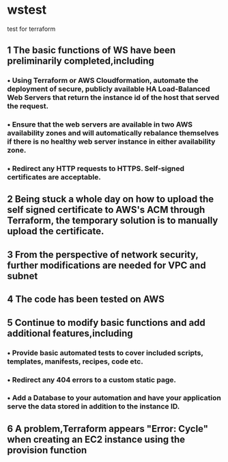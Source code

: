 # wstest
test for terraform
## 1 The basic functions of WS have been preliminarily completed,including
### •	Using Terraform or AWS Cloudformation, automate the deployment of secure, publicly available HA Load-Balanced Web Servers that return the instance id of the host that served the request.
### •	Ensure that the web servers are available in two AWS availability zones and will automatically rebalance themselves if there is no healthy web server instance in either availability zone.
### •	Redirect any HTTP requests to HTTPS. Self-signed certificates are acceptable.
## 2 Being stuck a whole day on how to upload the self signed certificate to AWS's ACM through Terraform, the temporary solution is to manually upload the certificate.
## 3 From the perspective of network security, further modifications are needed for VPC and subnet
## 4 The code has been tested on AWS
## 5 Continue to modify basic functions and add additional features,including
### •	Provide basic automated tests to cover included scripts, templates, manifests, recipes, code etc.
### •	Redirect any 404 errors to a custom static page.
### •	Add a Database to your automation and have your application serve the data stored in addition to the instance ID.
## 6 A problem,Terraform appears "Error: Cycle" when creating an EC2 instance using the provision function
